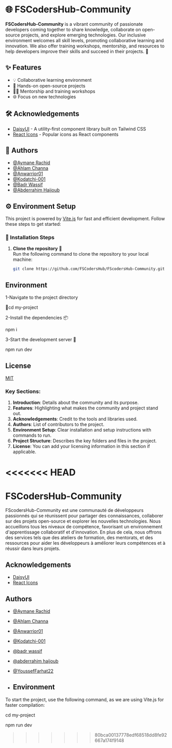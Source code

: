 # 🌐 FSCodersHub-Community

**FSCodersHub-Community** is a vibrant community of passionate developers coming together to share knowledge, collaborate on open-source projects, and explore emerging technologies. Our inclusive environment welcomes all skill levels, promoting collaborative learning and innovation. We also offer training workshops, mentorship, and resources to help developers improve their skills and succeed in their projects. 🚀

## ✨ Features

- 💡 Collaborative learning environment
- 🔧 Hands-on open-source projects
- 🧑‍🏫 Mentorship and training workshops
- 🌐 Focus on new technologies

## 🛠 Acknowledgements

- [DaisyUI](https://daisyui.com/components/mockup-code/) - A utility-first component library built on Tailwind CSS
- [React Icons](https://react-icons.github.io/react-icons/) - Popular icons as React components

## 👥 Authors

- [@Aymane Rachid](https://www.github.com/aymanecloclo)  
- [@Ahlam Channa](https://www.github.com/AhlamChanna)  
- [@Anwarrior01](https://www.github.com/Anwarrior01)  
- [@Kodatchi-001](https://www.github.com/Kodatchi-001)  
- [@Badr Wassif](https://www.github.com/nxxgh)  
- [@Abderrahim Haijoub](https://www.github.com/vbdw)  

## ⚙️ Environment Setup

This project is powered by [Vite.js](https://vitejs.dev/) for fast and efficient development. Follow these steps to get started:

### 📝 Installation Steps

1. **Clone the repository** 📂  
   Run the following command to clone the repository to your local machine:
   ```bash
   git clone https://github.com/FSCodersHub/FScodersHub-Community.git


## Environment 

1-Navigate to the project directory

 📁cd my-project

2-Install the dependencies 📦

  npm i

3-Start the development server 🚀

  npm run dev


## License

[MIT](https://choosealicense.com/licenses/mit/)

### Key Sections:
1. **Introduction**: Details about the community and its purpose.
2. **Features**: Highlighting what makes the community and project stand out.
3. **Acknowledgements**: Credit to the tools and libraries used.
4. **Authors**: List of contributors to the project.
5. **Environment Setup**: Clear installation and setup instructions with commands to run.
6. **Project Structure**: Describes the key folders and files in the project.
7. **License**: You can add your licensing information in this section if applicable.


<<<<<<< HEAD
=======


# FSCodersHub-Community

FScodersHub-Community est une communauté de développeurs passionnés qui se réunissent pour partager des connaissances, collaborer sur des projets open-source et explorer les nouvelles technologies. Nous accueillons tous les niveaux de compétence, favorisant un environnement d'apprentissage collaboratif et d'innovation. En plus de cela, nous offrons des services tels que des ateliers de formation, des mentorats, et des ressources pour aider les développeurs à améliorer leurs compétences et à réussir dans leurs projets.

## Acknowledgements

 - [DaisyUI](https://daisyui.com/components/mockup-code/)
 - [React Icons](https://daisyui.com/components/mockup-code/)
 

## Authors

- [@Aymane Rachid](https://www.github.com/aymanecloclo) 
- [@Ahlam Channa](https://www.github.com/AhlamChanna) 
- [@Anwarrior01](https://www.github.com/Anwarrior01) 

- [@Kodatchi-001](https://www.github.com/Kodatchi-001) 
- [@badr wassif](https://www.github.com/nxxgh) 
- [@abderrahim haijoub](https://www.github.com/vbdw) 
- [@YoussefFarhat22](https://www.github.com/YoussefFarhat22)
- ## Environment 
To start the project, use the following command, as we are using Vite.js for faster compilation:

cd my-project

npm run dev

>>>>>>> 80bca00137778edf68518dd8fe92667a174f9148

